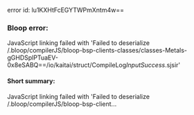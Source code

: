error id: lu1KXHtFcEGYTWPmXntm4w==
### Bloop error:

JavaScript linking failed with 'Failed to deserialize <WORKSPACE>/.bloop/compilerJS/bloop-bsp-clients-classes/classes-Metals-gGHDSplPTuaEV-0x8eSABQ==/io/kaitai/struct/CompileLog$InputSuccess$.sjsir'
#### Short summary: 

JavaScript linking failed with 'Failed to deserialize <WORKSPACE>/.bloop/compilerJS/bloop-bsp-client...